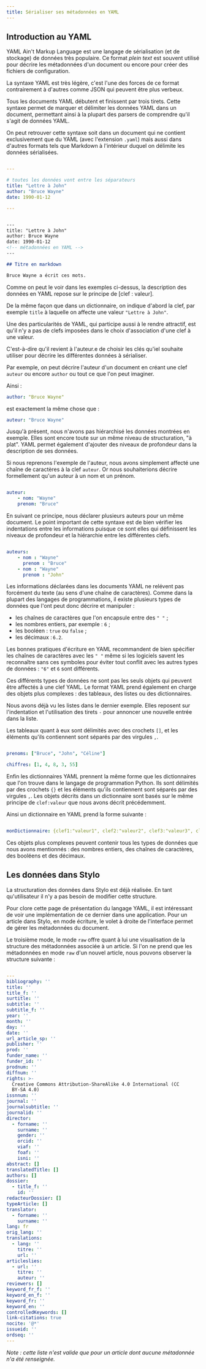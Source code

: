 ```yaml
---
title: Sérialiser ses métadonnées en YAML
---
```


## Introduction au YAML

YAML Ain't Markup Language est une langage de sérialisation (et de stockage) de données très populaire.
Ce format _plein text_ est souvent utilisé pour décrire les métadonnées d'un document ou encore pour créer des fichiers de configuration.

La syntaxe YAML est très légère, c'est l'une des forces de ce format contrairement à d'autres comme JSON qui peuvent être plus verbeux.

Tous les documents YAML débutent et finissent par trois tirets.
Cette syntaxe permet de marquer et délimiter les données YAML dans un document, permettant ainsi à la plupart des parsers de comprendre qu'il s'agit de données YAML.

On peut retrouver cette syntaxe soit dans un document qui ne contient exclusivement que du YAML (avec l'extension `.yaml`) mais aussi dans d'autres formats tels que Markdown à l'intérieur duquel on délimite les données sérialisées.

```yaml

---

# toutes les données vont entre les séparateurs
title: "Lettre à John"
author: "Bruce Wayne"
date: 1990-01-12

---


```


```md

---
title: "Lettre à John"
author: Bruce Wayne
date: 1990-01-12
<!-- métadonnées en YAML -->
---

## Titre en markdown

Bruce Wayne a écrit ces mots. 


```

Comme on peut le voir dans les exemples ci-dessus, la description des données en YAML repose sur le principe de \[clef : valeur\].

De la même façon que dans un dictionnaire, on indique d'abord la clef, par exemple `title` à laquelle on affecte une valeur `"Lettre à John"`.

Une des particularités de YAML, qui participe aussi à le rendre attractif, est qu'il n'y a pas de clefs imposées dans le choix d'association d'une clef à une valeur. 

C'est-à-dire qu'il revient à l'auteur.e de choisir les clés qu'iel souhaite utiliser pour décrire les différentes données à sérialiser.

Par exemple, on peut décrire l'auteur d'un document en créant une clef `auteur` ou encore `author` ou tout ce que l'on peut imaginer.

Ainsi : 

```yaml
author: "Bruce Wayne"

```
est exactement la même chose que :

```yaml
auteur: "Bruce Wayne"

```

Jusqu'à présent, nous n'avons pas hiérarchisé les données montrées en exemple.
Elles sont encore toute sur un même niveau de structuration, "à plat".
YAML permet également d'ajouter des niveaux de profondeur dans la description de ses données.

Si nous reprenons l'exemple de l'auteur, nous avons simplement affecté une chaîne de caractères à la clef `auteur`.
Or nous souhaiterions décrire formellement qu'un auteur à un nom et un prénom.

```yaml

auteur:
    - nom: "Wayne"
    prenom: "Bruce"

```

En suivant ce principe, nous déclarer plusieurs auteurs pour un même document.
Le point important de cette syntaxe est de bien vérifier les indentations entre les informations puisque ce sont elles qui définissent les niveaux de profondeur et la hiérarchie entre les différentes clefs. 

```yaml

auteurs: 
    - nom : "Wayne"
      prenom : "Bruce" 
    - nom : "Wayne"
      prenom : "John"

```

Les informations déclarées dans les documents YAML ne relévent pas forcément du texte (au sens d'une chaîne de caractères).
Comme dans la plupart des langages de programmations, il existe plusieurs types de données que l'ont peut donc décrire et manipuler : 

- les chaînes de caractères que l'on encapsule entre des `" "` ;
- les nombres entiers, par exemple : `6` ;
- les booléen : `true` ou `false` ;
- les décimaux : `6.2`.

Les bonnes pratiques d'écriture en YAML recommandent de bien spécifier les chaînes de caractères avec les `" "` même si les logiciels savent les reconnaître sans ces symboles pour éviter tout conflit avec les autres types de données : `"6"` et `6` sont différents.

Ces différents types de données ne sont pas les seuls objets qui peuvent être affectés à une clef YAML.
Le format YAML prend également en charge des objets plus complexes : des tableaux, des listes ou des dictionnaires.

Nous avons déjà vu les listes dans le dernier exemple.
Elles reposent sur l'indentation et l'utilisation des tirets `-` pour annoncer une nouvelle entrée dans la liste.

Les tableaux quant à eux sont délimités avec des crochets `[]`, et les éléments qu'ils contiennent sont séparés par des virgules `,`.

```yaml

prenoms: ["Bruce", "John", "Céline"]

chiffres: [1, 4, 8, 3, 55]


```

Enfin les dictionnaires YAML prennent la même forme que les dictionnaires que l'on trouve dans le langage de programmation Python.
Ils sont délimités par des crochets `{}` et les éléments qu'ils contiennent sont séparés par des virgules `,`.
Les objets décrits dans un dictionnaire sont basés sur le même principe de `clef:valeur` que nous avons décrit précédemment.

Ainsi un dictionnaire en YAML prend la forme suivante : 

```yaml

monDictionnaire: {clef1:"valeur1", clef2:"valeur2", clef3:"valeur3", clef4:"valeur4", clef5:8}


```

Ces objets plus complexes peuvent contenir tous les types de données que nous avons mentionnés : des nombres entiers, des chaînes de caractères, des booléens et des décimaux.


## Les données dans Stylo

La structuration des données dans Stylo est déjà réalisée.
En tant qu'utilisateur il n'y a pas besoin de modifier cette structure.

Pour clore cette page de présentation du langage YAML, il est intéressant de voir une implémentation de ce dernier dans une application.
Pour un article dans Stylo, en mode écriture, le volet à droite de l'interface permet de gérer les métadonnées du document.

Le troisième mode, le mode `raw` offre quant à lui une visualisation de la structure des métadonnées associée à un article.
Si l'on ne prend que les métadonnées en mode `raw` d'un nouvel article, nous pouvons observer la structure suivante :

```yaml 

---
bibliography: ''
title: ''
title_f: ''
surtitle: ''
subtitle: ''
subtitle_f: ''
year: ''
month: ''
day: ''
date: ''
url_article_sp: ''
publisher: ''
prod: ''
funder_name: ''
funder_id: ''
prodnum: ''
diffnum: ''
rights: >-
  Creative Commons Attribution-ShareAlike 4.0 International (CC
  BY-SA 4.0)
issnnum: ''
journal: ''
journalsubtitle: ''
journalid: ''
director:
  - forname: ''
    surname: ''
    gender: ''
    orcid: ''
    viaf: ''
    foaf: ''
    isni: ''
abstract: []
translatedTitle: []
authors: []
dossier:
  - title_f: ''
    id: ''
redacteurDossier: []
typeArticle: []
translator:
  - forname: ''
    surname: ''
lang: fr
orig_lang: ''
translations:
  - lang: ''
    titre: ''
    url: ''
articleslies:
  - url: ''
    titre: ''
    auteur: ''
reviewers: []
keyword_fr_f: ''
keyword_en_f: ''
keyword_fr: ''
keyword_en: ''
controlledKeywords: []
link-citations: true
nocite: '@*'
issueid: ''
ordseq: ''
---

```

_Note : cette liste n'est valide que pour un article dont aucune métadonnée n'a été renseignée._

